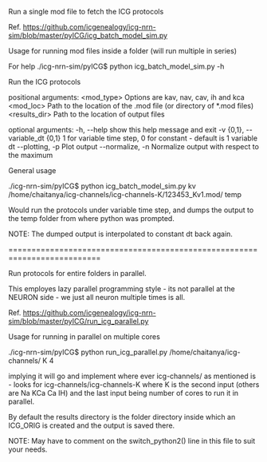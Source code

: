 Run a single mod file to fetch the ICG protocols

Ref. https://github.com/icgenealogy/icg-nrn-sim/blob/master/pyICG/icg_batch_model_sim.py

Usage for running mod files inside a folder (will run multiple in series)

For help
./icg-nrn-sim/pyICG$ python icg_batch_model_sim.py -h

Run the ICG protocols

positional arguments:
  <mod_type>            Options are kav, nav, cav, ih and kca
  <mod_loc>             Path to the location of the .mod file (or directory of
                        *.mod files)
  <results_dir>         Path to the location of output files

optional arguments:
  -h, --help            show this help message and exit
  -v {0,1}, --variable_dt {0,1}
                        1 for variable time step, 0 for constant - default is
                        1 variable dt
  --plotting, -p        Plot output
  --normalize, -n       Normalize output with respect to the maximum

General usage

./icg-nrn-sim/pyICG$ python icg_batch_model_sim.py kv /home/chaitanya/icg-channels/icg-channels-K/123453_Kv1.mod/ temp

Would run the protocols under variable time step, and dumps the output to the temp folder from where python was prompted.

NOTE: The dumped output is interpolated to constant dt back again.


==========================================================================

Run protocols for entire folders in parallel.

This employes lazy parallel programming style - its not parallel at the NEURON side - we just all neuron multiple times is all.

Ref. https://github.com/icgenealogy/icg-nrn-sim/blob/master/pyICG/run_icg_parallel.py


Usage for running in parallel on multiple cores


./icg-nrn-sim/pyICG$ python run_icg_parallel.py /home/chaitanya/icg-channels/ K 4


implying it will go and implement where ever icg-channels/ as mentioned is - looks for icg-channels/icg-channels-K where K is the second input (others are Na KCa Ca IH) and the last input being number of cores to run it in parallel.


By default the results directory is the folder directory inside which an ICG_ORIG is created and the output is saved there.

NOTE: May have to comment on the switch_python2() line in this file to suit your needs.



